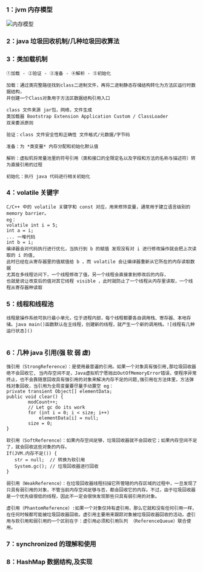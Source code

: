 ### 1：jvm 内存模型

![内存模型](https://github.com/woaigmz/java-study/blob/master/jvm%E5%86%85%E5%AD%98%E5%8C%BA%E5%9F%9F.png)

### 2：java 垃圾回收机制/几种垃圾回收算法


### 3：类加载机制
```
①加载 - ②验证 - ③准备 - ④解析 - ⑤初始化

加载：通过类完整路径找到class二进制文件，再将二进制静态存储结构转化为方法区运行时数据结构，
并创建一个Class对象用于方法区数据结构引用入口

class 文件来源 jar包，网络，文件生成
类加载器 Bootstrap Extension Application Custom / ClassLoader
双亲委派原则

验证：class 文件安全性和正确性 文件格式/元数据/字节码

准备：为 *类变量* 内存分配和初始化默认值

解析：虚拟机将常量池里的符号引用（类和接口的全限定名以及字段和方法的名称与描述符）转为直接引用的过程

初始化：执行 java 代码进行相关初始化
```
### 4：volatile 关键字
```
C/C++ 中的 volatile 关键字和 const 对应，用来修饰变量，通常用于建立语言级别的 memory barrier。
eg：
volatile int i = 5;
int a = i;
... 一堆代码
int b = i;
编译器会对代码执行进行优化，当执行到 b 的赋值 发现没有对 i 进行修改操作就会把上次读取的 i 的值,
此时已经在从寄存器里的值赋值给 b ，而 volatile 会让编译器重新从它所在的内存读取数据
尤其在多线程访问下，一个线程修改了值，另一个线程会直接拿到修改后的内存，
也就是说让改变后的值对其它线程 visible ，此时就防止了一个线程从内存里读取，一个线程从寄存器种读取

```
### 5：线程和线程池
```
线程是操作系统可执行最小单元，位于进程内部，每个线程都要各自调用栈、寄存器、本地存储。java main()函数默认在主线程，创建新的线程，就产生一个新的调用栈。![线程有几种运行状态]()


```
### 6：几种 java 引用(强  软  弱  虚)
```
强引用（StrongReference）：是使用最普遍的引用。如果一个对象具有强引用,那垃圾回收器绝不会回收它, 当内存空间不足，Java虚拟机宁愿抛出OutOfMemoryError错误，使程序异常终止，也不会靠随意回收具有强引用的对象来解决内存不足的问题,强引用在方法体里，方法弹栈对象回收，当引用为全局变量要尽量手动置空 eg：
private transient Object[] elementData;
public void clear() {
        modCount++;
        // Let gc do its work
        for (int i = 0; i < size; i++)
            elementData[i] = null;
        size = 0;
}

软引用（SoftReference）：如果内存空间足够，垃圾回收器就不会回收它；如果内存空间不足了，就会回收这些对象的内存。
If(JVM.内存不足()) {
   str = null;  // 转换为软引用
   System.gc(); // 垃圾回收器进行回收
}

弱引用（WeakReference）：在垃圾回收器线程扫描它所管辖的内存区域的过程中，一旦发现了只具有弱引用的对象，不管当前内存空间足够与否，都会回收它的内存。不过，由于垃圾回收器是一个优先级很低的线程，因此不一定会很快发现那些只具有弱引用的对象。

虚引用（PhantomReference）:如果一个对象仅持有虚引用，那么它就和没有任何引用一样，在任何时候都可能被垃圾回收器回收。虚引用主要用来跟踪对象被垃圾回收器回收的活动。虚引用与软引用和弱引用的一个区别在于：虚引用必须和引用队列 （ReferenceQueue）联合使用。

```


### 7：synchronized 的理解和使用


### 8：HashMap 数据结构,及实现
